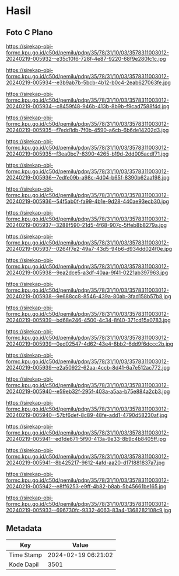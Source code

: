 # Hasil

## Foto C Plano

https://sirekap-obj-formc.kpu.go.id/c50d/pemilu/pdpr/35/78/31/10/03/3578311003012-20240219-005932--e35c10f6-728f-4e87-9220-68f9e280fc1c.jpg

https://sirekap-obj-formc.kpu.go.id/c50d/pemilu/pdpr/35/78/31/10/03/3578311003012-20240219-005934--e3b9ab7b-5bcb-4b12-b0c4-2eab627063fe.jpg

https://sirekap-obj-formc.kpu.go.id/c50d/pemilu/pdpr/35/78/31/10/03/3578311003012-20240219-005934--c8459f48-946b-413b-8b9b-f9cad7588f4d.jpg

https://sirekap-obj-formc.kpu.go.id/c50d/pemilu/pdpr/35/78/31/10/03/3578311003012-20240219-005935--f7edd1db-7f0b-4590-a6cb-6b6de14202d3.jpg

https://sirekap-obj-formc.kpu.go.id/c50d/pemilu/pdpr/35/78/31/10/03/3578311003012-20240219-005935--f3ea0bc7-8390-4265-b19d-2dd005acdf71.jpg

https://sirekap-obj-formc.kpu.go.id/c50d/pemilu/pdpr/35/78/31/10/03/3578311003012-20240219-005936--7edfe09b-a98c-4d04-b65f-8390b62aa198.jpg

https://sirekap-obj-formc.kpu.go.id/c50d/pemilu/pdpr/35/78/31/10/03/3578311003012-20240219-005936--54f5ab0f-fa99-4b1e-9d28-440ae93ecb30.jpg

https://sirekap-obj-formc.kpu.go.id/c50d/pemilu/pdpr/35/78/31/10/03/3578311003012-20240219-005937--3288f590-21d5-4f68-907c-5ffeb8b8279a.jpg

https://sirekap-obj-formc.kpu.go.id/c50d/pemilu/pdpr/35/78/31/10/03/3578311003012-20240219-005937--0264f7e2-49a7-43d5-94b6-d934dd024f0e.jpg

https://sirekap-obj-formc.kpu.go.id/c50d/pemilu/pdpr/35/78/31/10/03/3578311003012-20240219-005938--9ea2dce5-a3df-40aa-9f41-0221ab397963.jpg

https://sirekap-obj-formc.kpu.go.id/c50d/pemilu/pdpr/35/78/31/10/03/3578311003012-20240219-005938--9e688cc8-8546-439a-80ab-3fad158b57b8.jpg

https://sirekap-obj-formc.kpu.go.id/c50d/pemilu/pdpr/35/78/31/10/03/3578311003012-20240219-005939--bd68e246-4500-4c34-8f40-371cd15a0783.jpg

https://sirekap-obj-formc.kpu.go.id/c50d/pemilu/pdpr/35/78/31/10/03/3578311003012-20240219-005939--0ed02547-4d62-43e4-8bb2-6dd9f6dccc2b.jpg

https://sirekap-obj-formc.kpu.go.id/c50d/pemilu/pdpr/35/78/31/10/03/3578311003012-20240219-005939--e2a50922-62aa-4ccb-8d41-6a7e512ac772.jpg

https://sirekap-obj-formc.kpu.go.id/c50d/pemilu/pdpr/35/78/31/10/03/3578311003012-20240219-005940--e59eb32f-295f-403a-a5aa-b75e884a2cb3.jpg

https://sirekap-obj-formc.kpu.go.id/c50d/pemilu/pdpr/35/78/31/10/03/3578311003012-20240219-005940--57bf6def-8c89-48fe-add1-4790d58230af.jpg

https://sirekap-obj-formc.kpu.go.id/c50d/pemilu/pdpr/35/78/31/10/03/3578311003012-20240219-005941--ed1de671-5f90-413a-9e33-8b9c4b8405ff.jpg

https://sirekap-obj-formc.kpu.go.id/c50d/pemilu/pdpr/35/78/31/10/03/3578311003012-20240219-005941--8b425217-9612-4afd-aa20-d171881837a7.jpg

https://sirekap-obj-formc.kpu.go.id/c50d/pemilu/pdpr/35/78/31/10/03/3578311003012-20240219-005942--e8ff6253-e9ff-4b82-b8ab-5b45661be165.jpg

https://sirekap-obj-formc.kpu.go.id/c50d/pemilu/pdpr/35/78/31/10/03/3578311003012-20240219-005933--696730fc-9332-4063-83a4-1368282108c9.jpg


## Metadata

| Key        | Value               |
| ---------- | ------------------- |
| Time Stamp | 2024-02-19 06:21:02 |
| Kode Dapil | 3501                |



